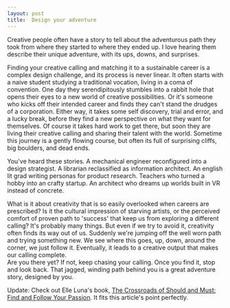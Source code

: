 ```yaml
---
layout: post
title:  Design your adventure
---
```


Creative people often have a story to tell about the adventurous path they took from where they started to where they ended up. I love hearing them describe their unique adventure, with its ups, downs, and surprises. 

Finding your creative calling and matching it to a sustainable career is a complex design challenge, and its process is never linear. It often starts with a naive student studying a traditional vocation, living in a coma of convention. One day they serendipitously stumbles into a rabbit hole that opens their eyes to a new world of creative possibilities. Or it's someone who kicks off their intended career and finds they can't stand the drudges of a corporation. Either way, it takes some self discovery, trial and error, and a lucky break, before they find a new perspective on what they want for themselves. Of course it takes hard work to get there, but soon they are living their creative calling and sharing their talent with the world. Sometime this journey is a gently flowing course, but often its full of surprising cliffs, big boulders, and dead ends.

You've heard these stories. A mechanical engineer reconfigured into a design strategist. A librarian reclassified as information architect. An english lit grad writing personas for product research. Teachers who turned a hobby into an crafty startup. An architect who dreams up worlds built in VR instead of concrete. 

What is it about creativity that is so easily overlooked when careers are prescribed? Is it the cultural impression of starving artists, or the perceived comfort of proven path to 'success' that keep us from exploring a different calling? It's probably many things. But even if we try to avoid it, creativity often finds its way out of us. Suddenly we're jumping off the well worn path and trying something new. We see where this goes, up, down, around the corner, we just follow it. Eventually, it leads to a creative output that makes our calling complete.  
Are you there yet? If not, keep chasing your calling. Once you find it, stop and look back. That jagged, winding path behind you is a great adventure story, designed by you.

Update: 
Check out Elle Luna's book, [The Crossroads of Should and Must: Find and Follow Your Passion](http://smile.amazon.com/Crossroads-Should-Must-Follow-Passion/dp/0761184880/ref=sr_1_1?s=digital-text&ie=UTF8&qid=1454826106&sr=8-1&keywords=choose+must). It fits this article's point perfectly.